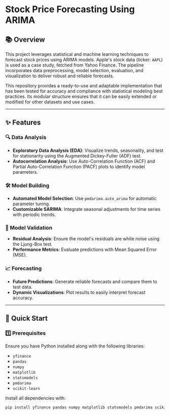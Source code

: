 # Stock Price Forecasting Using ARIMA

## 📚 Overview

This project leverages statistical and machine learning techniques to forecast stock prices using ARIMA models. Apple's stock data (ticker: `AAPL`) is used as a case study, fetched from Yahoo Finance. The pipeline incorporates data preprocessing, model selection, evaluation, and visualization to deliver robust and reliable forecasts.

This repository provides a ready-to-use and adaptable implementation that has been tested for accuracy and compliance with statistical modeling best practices. Its modular structure ensures that it can be easily extended or modified for other datasets and use cases.

---

## ✨ Features

### 🔍 Data Analysis
- **Exploratory Data Analysis (EDA)**: Visualize trends, seasonality, and test for stationarity using the Augmented Dickey-Fuller (ADF) test.
- **Autocorrelation Analysis**: Use Auto-Correlation Function (ACF) and Partial Auto-Correlation Function (PACF) plots to identify model parameters.

### 🛠️ Model Building
- **Automated Model Selection**: Use `pmdarima.auto_arima` for automatic parameter tuning.
- **Customizable SARIMA**: Integrate seasonal adjustments for time series with periodic trends.

### 🧪 Model Validation
- **Residual Analysis**: Ensure the model's residuals are white noise using the Ljung-Box test.
- **Performance Metrics**: Evaluate predictions with Mean Squared Error (MSE).

### 📈 Forecasting
- **Future Predictions**: Generate reliable forecasts and compare them to test data.
- **Dynamic Visualizations**: Plot results to easily interpret forecast accuracy.

---

## 🚀 Quick Start

### 1️⃣ Prerequisites
Ensure you have Python installed along with the following libraries:
- `yfinance`
- `pandas`
- `numpy`
- `matplotlib`
- `statsmodels`
- `pmdarima`
- `scikit-learn`

Install all dependencies with:
```bash
pip install yfinance pandas numpy matplotlib statsmodels pmdarima scikit-learn
